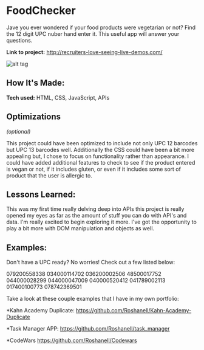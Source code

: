 # FoodChecker


Jave you ever wondered if your food products were vegetarian or not? Find the 12 digit UPC nuber hand enter it. This useful app will answer your questions.

**Link to project:** http://recruiters-love-seeing-live-demos.com/

![alt tag](http://placecorgi.com/1200/650)

## How It's Made:

**Tech used:** HTML, CSS, JavaScript, APIs



## Optimizations
*(optional)*

This project could have been optimized to include not only UPC 12 barcodes but UPC 13 barcodes well. Additionally the CSS could have been a bit more appealing but, I chose to focus on functionality rather than appearance. I could have added additional features to check to see if the product entered is vegan  or not, if it includes gluten, or even if it includes some sort of product that the user is allergic to.

## Lessons Learned:

This was my first time really delving deep into APIs this project is really opened my eyes as far as the amount of stuff you can do with API's and data. I'm really excited to begin exploring it more. I've got the opportunity to play a bit more with DOM manipulation and  objects as well.

## Examples:
Don't have a UPC ready? No worries! Check out a few listed below:

079200558338
034000114702
036200002506
48500017752
044000028299
044000047009
040000520412
041789002113
017400100773
078742369501



Take a look at these couple examples that I have in my own portfolio:

*Kahn Academy Duplicate: https://github.com/Roshanell/Kahn-Academy-Duplicate

*Task Manager APP: https://github.com/Roshanell/task_manager

*CodeWars https://github.com/Roshanell/Codewars


